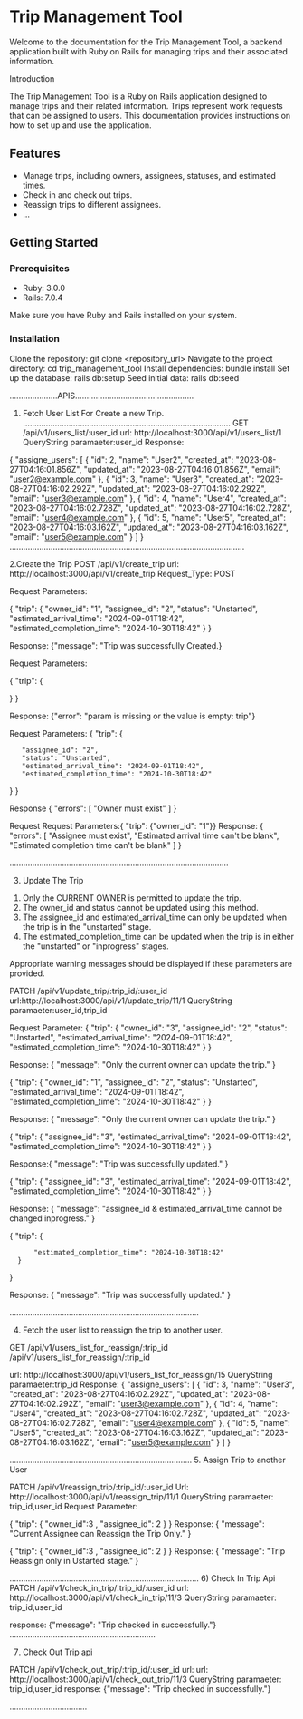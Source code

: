 # Trip Management Tool

Welcome to the documentation for the Trip Management Tool, a backend application built with Ruby on Rails for managing trips and their associated information.


Introduction

The Trip Management Tool is a Ruby on Rails application designed to manage trips and their related information. Trips represent work requests that can be assigned to users. This documentation provides instructions on how to set up and use the application.

## Features
- Manage trips, including owners, assignees, statuses, and estimated times.
- Check in and check out trips.
- Reassign trips to different assignees.
- ...

## Getting Started

### Prerequisites

- Ruby: 3.0.0
- Rails: 7.0.4

Make sure you have Ruby and Rails installed on your system.

### Installation

Clone the repository: git clone <repository_url>
Navigate to the project directory: cd trip_management_tool
Install dependencies: bundle install
Set up the database: rails db:setup
Seed initial data: rails db:seed




  .....................APIS....................................................

  1) Fetch User List For Create a new Trip.
...........................................................................................
GET   /api/v1/users_list/:user_id
url: http://localhost:3000/api/v1/users_list/1
QueryString paramaeter:user_id
Response:

{
    "assigne_users": [
        {
            "id": 2,
            "name": "User2",
            "created_at": "2023-08-27T04:16:01.856Z",
            "updated_at": "2023-08-27T04:16:01.856Z",
            "email": "user2@example.com"
        },
        {
            "id": 3,
            "name": "User3",
            "created_at": "2023-08-27T04:16:02.292Z",
            "updated_at": "2023-08-27T04:16:02.292Z",
            "email": "user3@example.com"
        },
        {
            "id": 4,
            "name": "User4",
            "created_at": "2023-08-27T04:16:02.728Z",
            "updated_at": "2023-08-27T04:16:02.728Z",
            "email": "user4@example.com"
        },
        {
            "id": 5,
            "name": "User5",
            "created_at": "2023-08-27T04:16:03.162Z",
            "updated_at": "2023-08-27T04:16:03.162Z",
            "email": "user5@example.com"
        }
    ]
}
.......................................................................................................


2.Create the Trip
POST  /api/v1/create_trip
url: http://localhost:3000/api/v1/create_trip
Request_Type: POST

Request Parameters:

{
   "trip": {
       "owner_id": "1",
       "assignee_id": "2",
       "status": "Unstarted",
       "estimated_arrival_time": "2024-09-01T18:42",
       "estimated_completion_time": "2024-10-30T18:42"
   }
}

Response: {"message": "Trip was successfully Created.}



Request Parameters:

{
   "trip": {
       
   }
}

Response: {"error": "param is missing or the value is empty: trip"}


Request Parameters:
{
   "trip": {
      
       "assignee_id": "2",
       "status": "Unstarted",
       "estimated_arrival_time": "2024-09-01T18:42",
       "estimated_completion_time": "2024-10-30T18:42"
   }
}

Response
{
    "errors": [
        "Owner must exist"
    ]
}


Request Request Parameters:{ "trip": {"owner_id": "1"}}
Response: 
{
    "errors": [
        "Assignee must exist",
        "Estimated arrival time can't be blank",
        "Estimated completion time can't be blank"
    ]
}




................................................................................................




3. Update The Trip


1) Only the CURRENT OWNER is permitted to update the trip.
2) The owner_id and status cannot be updated using this method. 
3) The assignee_id and estimated_arrival_time can only be updated when the trip is in the "unstarted" stage.
4) The estimated_completion_time can be updated when the trip is in either the "unstarted" or "inprogress" stages.

Appropriate warning messages should be displayed if these parameters are provided.

PATCH /api/v1/update_trip/:trip_id/:user_id
url:http://localhost:3000/api/v1/update_trip/11/1
QueryString paramaeter:user_id,trip_id

Request Parameter:
    {
      "trip": {
          "owner_id": "3",
          "assignee_id": "2",
          "status": "Unstarted",
          "estimated_arrival_time": "2024-09-01T18:42",
          "estimated_completion_time": "2024-10-30T18:42"
      }
   }

Response: {
    "message": "Only the current owner can update the trip."
}


  {
      "trip": {
          "owner_id": "1",
          "assignee_id": "2",
          "status": "Unstarted",
          "estimated_arrival_time": "2024-09-01T18:42",
          "estimated_completion_time": "2024-10-30T18:42"
      }
   }

Response: {
    "message": "Only the current owner can update the trip."
}



  {
      "trip": {
          "assignee_id": "3",
          "estimated_arrival_time": "2024-09-01T18:42",
          "estimated_completion_time": "2024-10-30T18:42"
      }
   }

Response:{
    "message": "Trip was successfully updated."
}


  {
      "trip": {
          "assignee_id": "3",
          "estimated_arrival_time": "2024-09-01T18:42",
          "estimated_completion_time": "2024-10-30T18:42"
      }
   }

  Response: {
    "message": "assignee_id & estimated_arrival_time cannot be changed inprogress."
}



  {
      "trip": {

          "estimated_completion_time": "2024-10-30T18:42"
      }
   }

  Response: {
    "message": "Trip was successfully updated."
}




...................................................................................





4. Fetch the user list to reassign the trip to another user.

GET   /api/v1/users_list_for_reassign/:trip_id
      /api/v1/users_list_for_reassign/:trip_id

url: http://localhost:3000/api/v1/users_list_for_reassign/15
QueryString paramaeter:trip_id
Response: 
{
    "assigne_users": [
        {
            "id": 3,
            "name": "User3",
            "created_at": "2023-08-27T04:16:02.292Z",
            "updated_at": "2023-08-27T04:16:02.292Z",
            "email": "user3@example.com"
        },
        {
            "id": 4,
            "name": "User4",
            "created_at": "2023-08-27T04:16:02.728Z",
            "updated_at": "2023-08-27T04:16:02.728Z",
            "email": "user4@example.com"
        },
        {
            "id": 5,
            "name": "User5",
            "created_at": "2023-08-27T04:16:03.162Z",
            "updated_at": "2023-08-27T04:16:03.162Z",
            "email": "user5@example.com"
        }
    ]
}



................................................................................
5. Assign Trip to another User

PATCH /api/v1/reassign_trip/:trip_id/:user_id
Url: http://localhost:3000/api/v1/reassign_trip/11/1
QueryString paramaeter: trip_id,user_id
Request Parameter:

{
   "trip": {
       "owner_id":3 ,
       "assignee_id": 2
   }
}
Response: {
    "message": "Current Assignee can Reassign the Trip Only."
}


{
   "trip": {
       "owner_id":3 ,
       "assignee_id": 2
   }
}
Response: {
    "message": "Trip Reassign only in Ustarted stage."
}

...................................................................................
6) Check In Trip Api
PATCH /api/v1/check_in_trip/:trip_id/:user_id
url: http://localhost:3000/api/v1/check_in_trip/11/3
QueryString paramaeter: trip_id,user_id


response: {"message": "Trip checked in successfully."}
................................................................

7. Check Out Trip api

PATCH /api/v1/check_out_trip/:trip_id/:user_id
url: url: http://localhost:3000/api/v1/check_out_trip/11/3
QueryString paramaeter: trip_id,user_id
response: {"message": "Trip checked in successfully."}

..................................